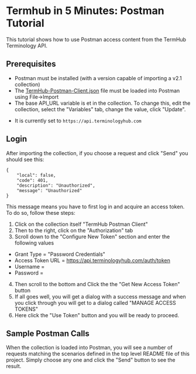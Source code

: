 Termhub in 5 Minutes: Postman Tutorial
======================================================

This tutorial shows how to use Postman access content from the TermHub Terminology API.

Prerequisites
-------------
* Postman must be installed (with a version capable of importing a v2.1 collection)
* The [TermHub-Postman-Client.json](TermHub-Postman-Client.json) file must be loaded into Postman using File->Import
* The base API_URL variable is et in the collection.  To change this, edit the collection, select the "Variables" tab, change the value, click "Update".
 - It is currently set to `https://api.terminologyhub.com`

Login
-----
After importing the collection, if you choose a request and click "Send" you should see this: 

```
{
    "local": false,
    "code": 401,
    "description": "Unauthorized",
    "message": "Unauthorized"
}
```

This message means you have to first log in and acquire an access token.  To do so, follow these steps:

1. Click on the collection itself "TermHub Postman Client"
2. Then to the right, click on the "Authorization" tab
3. Scroll down to the "Configure New Token" section and enter the following values
  - Grant Type = "Password Credentials"
  - Access Token URL = https://api.terminologyhub.com/auth/token
  - Username = <your email username>
  - Password = <your password>
4. Then scroll to the bottom and Click the the "Get New Access Token" button
5. If all goes well, you will get a dialog with a success message and when you click
   through you will get to a dialog called "MANAGE ACCESS TOKENS"
6. Here click the "Use Token" button and you will be ready to proceed.


Sample Postman Calls
-----------------
When the collection is loaded into Postman, you will see a number
of requests matching the scenarios defined in the top level README 
file of this project.  Simply choose any one and click the "Send" 
button to see the result.


